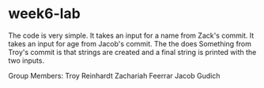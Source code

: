 # week6-lab
The code is very simple.
It takes an input for a name from Zack's commit.
It takes an input for age from Jacob's commit.
The the does Something from Troy's commit is that strings are created and a final string is printed with the two inputs.

Group Members:
Troy Reinhardt
Zachariah Feerrar
Jacob Gudich
